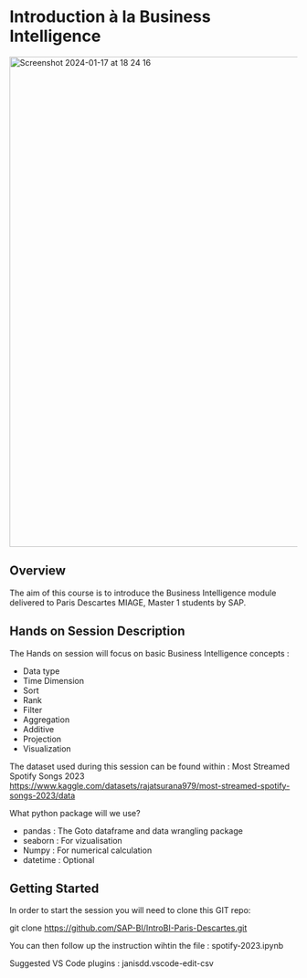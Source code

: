 # Introduction à la Business Intelligence 

<img width="859" alt="Screenshot 2024-01-17 at 18 24 16" src="https://github.com/SAP-BI/IntroBI-Paris-Descartes/assets/151649427/a4da8f34-e999-49cc-a25d-26075a8c753a">

## Overview
The aim of this course is to introduce the Business Intelligence module delivered to Paris Descartes MIAGE, Master 1 students by SAP. 

## Hands on Session Description
The Hands on session will focus on basic Business Intelligence concepts :
- Data type  
- Time Dimension  
- Sort  
- Rank  
- Filter 
- Aggregation  
- Additive   
- Projection 
- Visualization

The dataset used during this session can be found within : 
Most Streamed Spotify Songs 2023 
https://www.kaggle.com/datasets/rajatsurana979/most-streamed-spotify-songs-2023/data  

What python package will we use?

- pandas	: The Goto dataframe and data wrangling package
- seaborn : For vizualisation
- Numpy 	: For numerical calculation
- datetime	: Optional

## Getting Started

In order to start the session you will need to clone this GIT repo:

git clone https://github.com/SAP-BI/IntroBI-Paris-Descartes.git

You can then follow up the instruction wihtin the file : spotify-2023.ipynb

Suggested VS Code plugins :
janisdd.vscode-edit-csv
